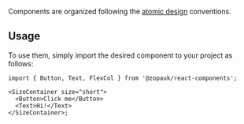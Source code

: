 Components are organized following the [atomic design](http://bradfrost.com/blog/post/atomic-web-design/) conventions.

## Usage

To use them, simply import the desired component to your project as follows:

```tsx static
import { Button, Text, FlexCol } from '@zopauk/react-components';

<SizeContainer size="short">
  <Button>Click me</Button>
  <Text>Hi!</Text>
</SizeContainer>;
```
